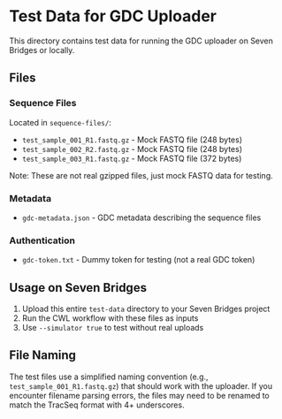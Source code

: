 # Test Data for GDC Uploader

This directory contains test data for running the GDC uploader on Seven Bridges or locally.

## Files

### Sequence Files
Located in `sequence-files/`:
- `test_sample_001_R1.fastq.gz` - Mock FASTQ file (248 bytes)
- `test_sample_002_R2.fastq.gz` - Mock FASTQ file (248 bytes)
- `test_sample_003_R1.fastq.gz` - Mock FASTQ file (372 bytes)

Note: These are not real gzipped files, just mock FASTQ data for testing.

### Metadata
- `gdc-metadata.json` - GDC metadata describing the sequence files

### Authentication
- `gdc-token.txt` - Dummy token for testing (not a real GDC token)

## Usage on Seven Bridges

1. Upload this entire `test-data` directory to your Seven Bridges project
2. Run the CWL workflow with these files as inputs
3. Use `--simulator true` to test without real uploads

## File Naming

The test files use a simplified naming convention (e.g., `test_sample_001_R1.fastq.gz`) that should work with the uploader. If you encounter filename parsing errors, the files may need to be renamed to match the TracSeq format with 4+ underscores.